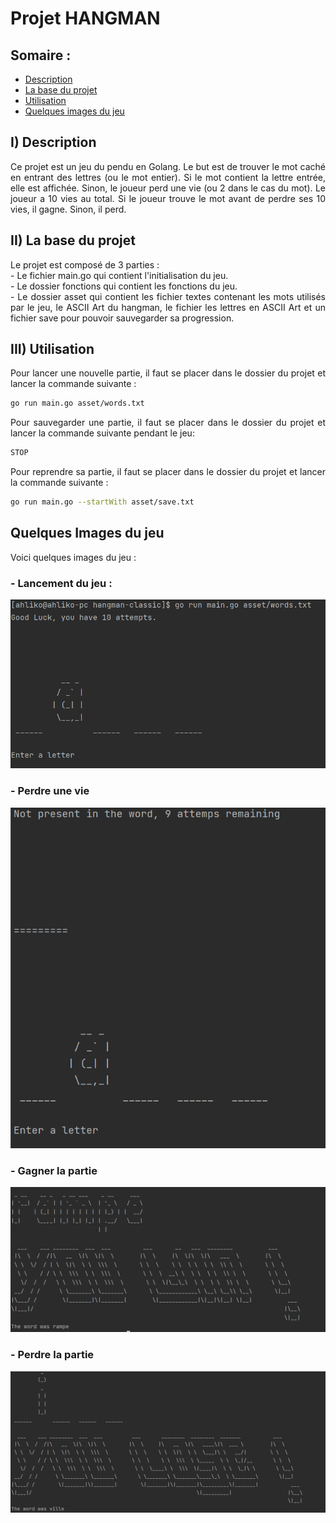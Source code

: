 # Projet HANGMAN

## Somaire :

* [Description](#description)
* [La base du projet](#La-base-du-projet)
* [Utilisation](#utilisation)
* [Quelques images du jeu](#Quelques-Images-du-jeu)

## I) Description

<div style="text-align: justify"> Ce projet est un jeu du pendu en Golang. Le but est de trouver le mot caché en entrant des lettres (ou le mot entier). Si le mot contient la lettre entrée, elle est affichée. Sinon, le joueur perd une vie (ou 2 dans le cas du mot). Le joueur a 10 vies au total. Si le joueur trouve le mot avant de perdre ses 10 vies, il gagne. Sinon, il perd. </div>

## II) La base du projet

<div style="text-align: justify"> Le projet est composé de 3 parties : </div>
<div style="text-align: justify"> - Le fichier main.go qui contient l'initialisation du jeu. </div>
<div style="text-align: justify"> - Le dossier fonctions qui contient les fonctions du jeu. </div>
<div style="text-align: justify"> - Le dossier asset qui contient les fichier textes contenant les mots utilisés par le jeu, le ASCII Art du hangman, le fichier les lettres en ASCII Art et un fichier save pour pouvoir sauvegarder sa progression. </div>

## III) Utilisation

<div style="text-align: justify"> Pour lancer une nouvelle partie, il faut se placer dans le dossier du projet et lancer la commande suivante : </div>

```bash
go run main.go asset/words.txt
```

<div style="text-align: justify"> Pour sauvegarder une partie, il faut se placer dans le dossier du projet et lancer la commande suivante pendant le jeu: </div>

```bash
STOP
```

<div style="text-align: justify"> Pour reprendre sa partie, il faut se placer dans le dossier du projet et lancer la commande suivante : </div>

```bash
go run main.go --startWith asset/save.txt
```

## Quelques Images du jeu

<div style="text-align: justify"> Voici quelques images du jeu : </div>

### <div style="text-align: justify"> - Lancement du jeu : </div>

![Lancement du jeu](images/debut_jeu.png)

### <div style="text-align: justify"> - Perdre une vie </div>

![Perdre une vie](images/une_vie_perdue.png)

### <div style="text-align: justify"> - Gagner la partie </div>

![Gagner la partie](images/win.png)

### <div style="text-align: justify"> - Perdre la partie </div>

![Perdre la partie](images/lose.png)
